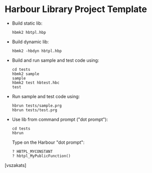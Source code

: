 Harbour Library Project Template
================================

* Build static lib:

   `hbmk2 hbtpl.hbp`

* Build dynamic lib:

   `hbmk2 -hbdyn hbtpl.hbp`

* Build and run sample and test code using:

   ```
   cd tests
   hbmk2 sample
   sample
   hbmk2 test hbtest.hbc
   test
   ```

* Run sample and test code using:

   ```
   hbrun tests/sample.prg
   hbrun tests/test.prg
   ```

* Use lib from command prompt ("dot prompt"):

   ```
   cd tests
   hbrun
   ```

   Type on the Harbour "dot prompt":

   ```
   ? HBTPL_MYCONSTANT
   ? hbtpl_MyPublicFunction()
   ```

[vszakats]
